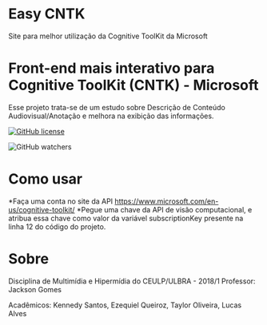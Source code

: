# Easy CNTK

Site para melhor utilização da Cognitive ToolKit da Microsoft

# Front-end mais interativo para Cognitive ToolKit (CNTK) - Microsoft

Esse projeto trata-se de um estudo sobre Descrição de Conteúdo Audiovisual/Anotação e melhora na exibição das informações.


[![GitHub license](https://img.shields.io/github/license/Qnedy/testCogToolKitMS.svg)](https://github.com/Qnedy/testCogToolKitMS/blob/master/LICENSE)


![GitHub watchers](https://img.shields.io/github/watchers/badges/shields.svg?style=social&label=Watch)




# Como usar
*Faça uma conta no site da API <https://www.microsoft.com/en-us/cognitive-toolkit/>
*Pegue uma chave da API de visão computacional, e atribua essa chave como valor da variável subscriptionKey
 presente na linha 12 do código do projeto.

# Sobre
Disciplina de Multimídia e Hipermídia do CEULP/ULBRA - 2018/1
Professor: Jackson Gomes

Acadêmicos: Kennedy Santos, Ezequiel Queiroz, Taylor Oliveira, Lucas Alves
